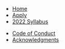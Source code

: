 <!-- docs/_sidebar.md -->

- [Home](/)
- [Apply](apply.md "Apply")
- [2022 Syllabus](2022/ "2022")
<!-- - [Resources](resources.md "Resources") -->
- [Code of Conduct](code-of-conduct.md "Code of Conduct")
- [Acknowledgments](acknowledgments "Acknowledgements")
